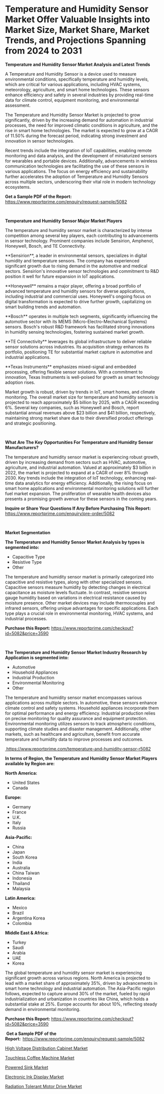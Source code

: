 <p><h1>Temperature and Humidity Sensor Market Offer Valuable Insights into Market Size, Market Share, Market Trends, and Projections Spanning from 2024 to 2031</h1></p><p><strong>Temperature and Humidity Sensor Market Analysis and Latest Trends</strong></p>
<p><p>A Temperature and Humidity Sensor is a device used to measure environmental conditions, specifically temperature and humidity levels, which are critical for various applications, including HVAC systems, meteorology, agriculture, and smart home technologies. These sensors enhance efficiency and safety in several industries by providing real-time data for climate control, equipment monitoring, and environmental assessment.</p><p>The Temperature and Humidity Sensor Market is projected to grow significantly, driven by the increasing demand for automation in industrial processes, the need for improved climatic conditions in agriculture, and the rise in smart home technologies. The market is expected to grow at a CAGR of 11.50% during the forecast period, indicating strong investment and innovation in sensor technologies. </p><p>Recent trends include the integration of IoT capabilities, enabling remote monitoring and data analysis, and the development of miniaturized sensors for wearables and portable devices. Additionally, advancements in wireless communication technologies are facilitating the use of these sensors in various applications. The focus on energy efficiency and sustainability further accelerates the adoption of Temperature and Humidity Sensors across multiple sectors, underscoring their vital role in modern technology ecosystems.</p></p>
<p><strong>Get a Sample PDF of the Report:&nbsp;</strong> <a href="https://www.reportprime.com/enquiry/request-sample/5082">https://www.reportprime.com/enquiry/request-sample/5082</a></p>
<p>&nbsp;</p>
<p><strong>Temperature and Humidity Sensor Major Market Players</strong></p>
<p><p>The temperature and humidity sensor market is characterized by intense competition among several key players, each contributing to advancements in sensor technology. Prominent companies include Sensirion, Amphenol, Honeywell, Bosch, and TE Connectivity.</p><p>**Sensirion**, a leader in environmental sensors, specializes in digital humidity and temperature sensors. The company has experienced significant growth due to rising demand in the automotive and medical sectors. Sensirion's innovative sensor technologies and commitment to R&D position it well for future expansion in IoT applications.</p><p>**Honeywell** remains a major player, offering a broad portfolio of advanced temperature and humidity sensors for diverse applications, including industrial and commercial uses. Honeywell's ongoing focus on digital transformation is expected to drive further growth, capitalizing on smart building trends and automation.</p><p>**Bosch** operates in multiple tech segments, significantly influencing the automotive sector with its MEMS (Micro-Electro-Mechanical Systems) sensors. Bosch's robust R&D framework has facilitated strong innovations in humidity sensing technologies, fostering sustained market growth.</p><p>**TE Connectivity** leverages its global infrastructure to deliver reliable sensor solutions across industries. Its acquisition strategy enhances its portfolio, positioning TE for substantial market capture in automotive and industrial applications.</p><p>**Texas Instruments** emphasizes mixed-signal and embedded processing, offering flexible sensor solutions. With a commitment to innovation, Texas Instruments is well-poised for growth as smart technology adoption rises.</p><p>Market growth is robust, driven by trends in IoT, smart homes, and climate monitoring. The overall market size for temperature and humidity sensors is projected to reach approximately $5 billion by 2025, with a CAGR exceeding 6%. Several key companies, such as Honeywell and Bosch, report substantial annual revenues above $23 billion and $41 billion, respectively, maintaining strong market share due to their diversified product offerings and strategic positioning.</p></p>
<p>&nbsp;</p>
<p><strong>What Are The Key Opportunities For Temperature and Humidity Sensor Manufacturers?</strong></p>
<p><p>The temperature and humidity sensor market is experiencing robust growth, driven by increasing demand from sectors such as HVAC, automotive, agriculture, and industrial automation. Valued at approximately $3 billion in 2022, the market is projected to expand at a CAGR of over 8% through 2030. Key trends include the integration of IoT technology, enhancing real-time data analytics for energy efficiency. Additionally, the rising focus on smart home applications and environmental monitoring solutions will further fuel market expansion. The proliferation of wearable health devices also presents a promising growth avenue for these sensors in the coming years.</p></p>
<p><strong>Inquire or Share Your Questions If Any Before Purchasing This Report:</strong> <a href="https://www.reportprime.com/enquiry/pre-order/5082">https://www.reportprime.com/enquiry/pre-order/5082</a></p>
<p>&nbsp;</p>
<p><strong>Market Segmentation</strong></p>
<p><strong>The Temperature and Humidity Sensor Market Analysis by types is segmented into:</strong></p>
<p><ul><li>Capacitive Type</li><li>Resistive Type</li><li>Other</li></ul></p>
<p><p>The temperature and humidity sensor market is primarily categorized into capacitive and resistive types, along with other specialized sensors. Capacitive sensors measure humidity by detecting changes in electrical capacitance as moisture levels fluctuate. In contrast, resistive sensors gauge humidity based on variations in electrical resistance caused by moisture presence. Other market devices may include thermocouples and infrared sensors, offering unique advantages for specific applications. Each type plays a crucial role in environmental monitoring, HVAC systems, and industrial processes.</p></p>
<p><strong>Purchase this Report:&nbsp;</strong><a href="https://www.reportprime.com/checkout?id=5082&price=3590">https://www.reportprime.com/checkout?id=5082&price=3590</a></p>
<p>&nbsp;</p>
<p><strong>The Temperature and Humidity Sensor Market Industry Research by Application is segmented into:</strong></p>
<p><ul><li>Automotive</li><li>Household Appliances</li><li>Industrial Production</li><li>Environmental Monitoring</li><li>Other</li></ul></p>
<p><p>The temperature and humidity sensor market encompasses various applications across multiple sectors. In automotive, these sensors enhance climate control and safety systems. Household appliances incorporate them for optimal performance and energy efficiency. Industrial production relies on precise monitoring for quality assurance and equipment protection. Environmental monitoring utilizes sensors to track atmospheric conditions, supporting climate studies and disaster management. Additionally, other markets, such as healthcare and agriculture, benefit from accurate temperature and humidity data to improve processes and outcomes.</p></p>
<p><a href="https://www.reportprime.com/temperature-and-humidity-sensor-r5082">&nbsp;https://www.reportprime.com/temperature-and-humidity-sensor-r5082</a></p>
<p><strong>In terms of Region, the Temperature and Humidity Sensor Market Players available by Region are:</strong></p>
<p>
    <p> <strong> North America: </strong>
        <ul>
            <li>United States</li>
            <li>Canada</li>
        </ul>
        </p> 
    <p> <strong> Europe: </strong>
        <ul>
            <li>Germany</li>
            <li>France</li>
            <li>U.K.</li>
            <li>Italy</li>
            <li>Russia</li>
        </ul>
        </p> 
    <p> <strong> Asia-Pacific: </strong>
        <ul>
            <li>China</li>
            <li>Japan</li>
            <li>South Korea</li>
            <li>India</li>
            <li>Australia</li>
            <li>China Taiwan</li>
            <li>Indonesia</li>
            <li>Thailand</li>
            <li>Malaysia</li>
        </ul>
        </p> 
    <p> <strong> Latin America: </strong>
        <ul>
            <li>Mexico</li>
            <li>Brazil</li>
            <li>Argentina Korea</li>
            <li>Colombia</li>
        </ul>
        </p> 
    <p> <strong> Middle East & Africa: </strong>
        <ul>
            <li>Turkey</li>
            <li>Saudi</li>
            <li>Arabia</li>
            <li>UAE</li>
            <li>Korea</li>
        </ul>
    </p>
    </p>
<p><p>The global temperature and humidity sensor market is experiencing significant growth across various regions. North America is projected to lead with a market share of approximately 35%, driven by advancements in smart home technology and industrial automation. The Asia-Pacific region follows, expected to capture around 30% of the market, fueled by rapid industrialization and urbanization in countries like China, which holds a substantial stake at 25%. Europe accounts for about 10%, reflecting steady demand in environmental monitoring.</p></p>
<p><strong>Purchase this Report: </strong><a href="https://www.reportprime.com/checkout?id=5082&price=3590">https://www.reportprime.com/checkout?id=5082&price=3590</a></p>
<p>&nbsp;<strong>Get a Sample PDF of the Report:&nbsp;&nbsp;</strong><a href="https://www.reportprime.com/enquiry/request-sample/5082">https://www.reportprime.com/enquiry/request-sample/5082</a></p>
<p><strong></strong></p>
<p><p><a href="https://www.linkedin.com/pulse/high-voltage-distribution-cabinet-market-outlook-share-analysis-mnpac?trackingId=WOriV%2FvHT%2FaVDmCb9yqZ7Q%3D%3D">High Voltage Distribution Cabinet Market</a></p><p><a href="https://www.linkedin.com/pulse/global-touchless-coffee-machine-market-share-growth-opportunities-2gi9e?trackingId=aD7KVPtHRs26%2FYoPm0I5tQ%3D%3D">Touchless Coffee Machine Market</a></p><p><a href="https://www.linkedin.com/pulse/navigating-powered-sink-market-expert-analysis-forecast-1hsde?trackingId=JAWvuW1AQvSrG52GBK5FBA%3D%3D">Powered Sink Market</a></p><p><a href="https://issuu.com/reportprime-2/docs/electronic-ink-display-market-size-_cb9d33def78bc5">Electronic Ink Display Market</a></p><p><a href="https://issuu.com/reportprime-2/docs/radiation-tolerant-motor-drive-mark_cfaa5417d346fe">Radiation Tolerant Motor Drive Market</a></p></p>